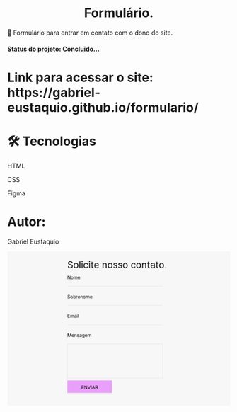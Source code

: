 <h1 align="center">Formulário.</h1>
<p>🚀 Formulário para entrar em contato com o dono do site.</p>
<h4>Status do projeto: Concluido...</h4>

<h1>Link para acessar o site: https://gabriel-eustaquio.github.io/formulario/</h1>

<h1>🛠 Tecnologias</h1>
<p>HTML</p>
<p>CSS</p>
<p>Figma</p>

<h1>Autor: </h1>
<p>Gabriel Eustaquio</p>

<img src="./formulario.PNG">
